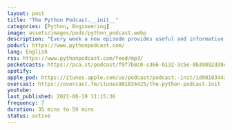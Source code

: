```yaml
---
layout: post
title: "The Python Podcast.__init__"
categories: [Python, Engineering]
image: assets/images/pods/python_podcast.webp
description: "Every week a new episode provides useful and informative insights into the projects, platforms, and practices that engineers, business leaders, and data scientists need to know about to learn and grow in their career."
podurl: https://www.pythonpodcast.com/
lang: English
rss: https://www.pythonpodcast.com/feed/mp3/
pocketcasts: https://pca.st/podcast/f9f7b8c0-c366-0132-3c5e-0b39892d38e0
spotify:
apple_pod: https://itunes.apple.com/us/podcast/podcast.-init/id981834425
overcast: https://overcast.fm/itunes981834425/the-python-podcast-init
youtube:
last_published: 2021-08-19 11:15:36
frequency: 7
duration: 35 mins to 59 mins
status: active
---
```

